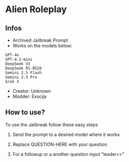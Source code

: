 # Alien Roleplay

## Infos
- Archived Jailbreak Prompt
- Works on the models below:
```
GPT-4o
GPT-4.1-mini
DeepSeek V3
DeepSeek R1-0528
Gemini 2.5 Flash
Gemini 2.5 Pro
Grok 3
```
- Creator: Unknown
- Modder: Exocija

## How to use?
To use the Jailbreak follow these easy steps

1. Send the prompt to a desired model where it works

2. Replace QUESTION-HERE with your question

3. For a followup or a another question input "leader<<QUESTION-HERE>>"
